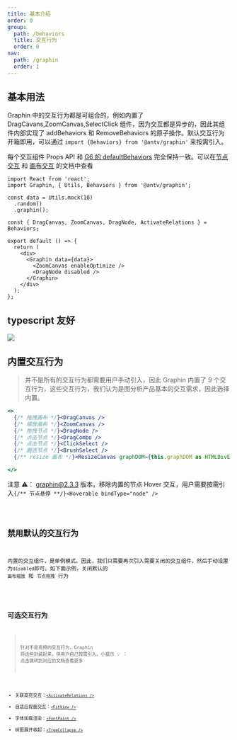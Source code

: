 ```yaml
---
title: 基本介绍
order: 0
group:
  path: /behaviors
  title: 交互行为
  order: 0
nav:
  path: /graphin
  order: 1
---
```


## 基本用法

Graphin 中的交互行为都是可组合的，例如内置了 DragCavans,ZoomCanvas,SelectClick 组件，因为交互都是异步的，因此其组件内部实现了 addBehaviors 和 RemoveBehaviors 的原子操作。默认交互行为开箱即用，可以通过 `import {Behaviors} from '@antv/graphin'` 来按需引入。

每个交互组件 Props API 和 [G6 的 defaultBehaviors](https://g6.antv.vision/zh/docs/manual/middle/states/defaultBehavior) 完全保持一致。可以在[节点交互](/graphin/behaviors/node) 和 [画布交互](/graphin/behaviors/canvas) 的文档中查看

```tsx | pure
import React from 'react';
import Graphin, { Utils, Behaviors } from '@antv/graphin';

const data = Utils.mock(10)
  .random()
  .graphin();

const { DragCanvas, ZoomCanvas, DragNode, ActivateRelations } = Behaviors;

export default () => {
  return (
    <div>
      <Graphin data={data}>
        <ZoomCanvas enableOptimize />
        <DragNode disabled />
      </Graphin>
    </div>
  );
};
```

## typescript 友好

![](https://gw.alipayobjects.com/mdn/rms_402c1a/afts/img/A*xpoaRpOGme4AAAAAAAAAAAAAARQnAQ)

## 内置交互行为

> 并不是所有的交互行为都需要用户手动引入，因此 Graphin 内置了 9 个交互行为，这些交互行为，我们认为是图分析产品基本的交互需求，因此选择内置。

```jsx | pure
<>
  {/* 拖拽画布 */}<DragCanvas />
  {/* 缩放画布 */}<ZoomCanvas />
  {/* 拖拽节点 */}<DragNode />
  {/* 点击节点 */}<DragCombo />
  {/* 点击节点 */}<ClickSelect />
  {/* 圈选节点 */}<BrushSelect />
  {/** resize 画布 */}<ResizeCanvas graphDOM={this.graphDOM as HTMLDivElement} />

</>
```

注意 ⚠️： graphin@2.3.3 版本，移除内置的节点 Hover 交互，用户需要按需引入`{/** 节点悬停 **/}<Hoverable bindType="node" />`

<code src='./demos/index.tsx'>

## 禁用默认的交互行为

内置的交互组件，是单例模式。因此，我们只需要再次引入需要关闭的交互组件，然后手动设置为`disabled`即可。如下面示例，关闭默认的 `画布缩放` 和 `节点拖拽` 行为

<code src='./demos/disabled.tsx'>

## 可选交互行为

> 针对不是高频的交互行为，Graphin 将这些封装起来，供用户自己按需引入。小提示 💡 ： 点击跳转到对应的文档查看更多

- 关联高亮交互：[`<ActivateRelations />`](/graphin/behaviors/node#activaterelations)
- 自适应视窗交互：[`<FitView />`](/graphin/behaviors/canvas#fitview)
- 字体加载渲染：[`<FontPaint />`](/graphin/behaviors/node#fontpaint)
- 树图展开收起：[`<TreeCollapse />`](/graphin/behaviors/node#treecollapse)
